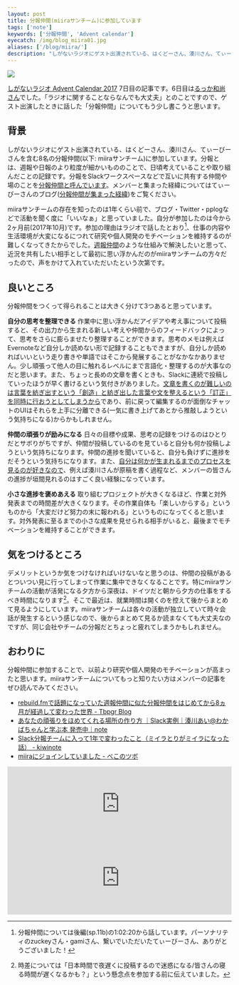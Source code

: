 ```yaml
---
layout: post
title: 分報仲間(miiraサンチーム)に参加しています
tags: ['note']
keywords: ['分報仲間', 'Advent calendar']
eyecatch: /img/blog_miira01.jpg
aliases: ['/blog/miira/']
description: "しがないラジオにゲスト出演されている、はくどーさん、湊川さん、てぃーびーさんを含む8名の分報仲間(以下: miiraサンチーム)に参加しています。"
---
```


<img src="/img/blog_miira01.jpg" class="image-center">

[しがないラジオ Advent Calendar 2017](https://adventar.org/calendars/2367) 7日目の記事です。6日目は[るっか和尚さん](http://luccafort.hatenablog.com/entry/2017/12/06/075712)でした。「ラジオに関することならなんでも大丈夫」とのことですので、ゲスト出演したときに話した「分報仲間」についてもう少し書こうと思います。

## 背景

しがないラジオにゲスト出演されている、はくどーさん、湊川さん、てぃーびーさんを含む8名の分報仲間(以下: miiraサンチーム)に参加しています。分報とは、週報や日報のより粒度が細かいもののことで、日頃考えていることや取り組んだことの記録です。分報をSlackワークスペースなどで互いに共有する仲間や場のことを[分報仲間と呼んでいます](http://c16e.com/1511101558/)。メンバーと集まった経緯についてはてぃーびーさんのブログ([分報仲間が集まった経緯](http://tbpgr.hatenablog.com/entry/2017/11/26/004057))をご覧ください。

miiraサンチームの存在を知ったのは1年くらい前で、ブログ・Twitter・pplogなどで活動を聞く度に「いいなぁ」と思っていました。自分が参加したのは今から2ヶ月前(2017年10月)です。参加の理由はラジオで話したとおり[^1]、仕事の内容や生活環境が大変になるにつれて研究や個人開発のモチベーションを維持するのが難しくなってきたからでした。[週報仲間](https://bellflower.dodgson.org/%E9%80%B1%E5%A0%B1%E4%BB%B2%E9%96%93-a799ad07f349)のような仕組みで解決したいと思って、近況を共有したい相手として最初に思い浮かんだのがmiiraサンチームの方々だったので、声をかけて入れていただいたという次第です。

## 良いところ

分報仲間をつくって得られることは大きく分けて3つあると思っています。

**自分の思考を整理できる** 作業中に思い浮かんだアイデアや考え事について投稿すると、その出力から生まれる新しい考えや仲間からのフィードバックによって、思考をさらに膨らませたり整理することができます。思考のメモは例えばEvernoteなど自分しか読めない形で記録することもできますが、自分しか読めればいいという走り書きや単語ではそこから発展することがなかなかありません。少し頑張って他人の目に触れるレベルにまで言語化・整理するのが大事なのだと思います。また、ちょっと長めの文章を書くときも、Slackに連続で投稿していったほうが早く書けるという気付きがありました。[文章を書くのが難しいのは言葉を紡ぎ出すという「創造」と紡ぎ出した言葉や文を整えるという「訂正」を同時に行おうとしてしまうから](http://www.geocities.jp/deepbreathinghp/freewriting.htm)であり、前に戻って編集するのが面倒なチャットのUIはそれらを上手に分離できる(一気に書き上げてあとから推敲しようという気持ちになる)からかもしれません。

**仲間の頑張りが励みになる** 日々の目標や成果、思考の記録をつけるのはひとりだとサボりがちですが、仲間が投稿しているのを見ていると自分も何か投稿しようという気持ちになります。仲間の進捗を聞いていると、自分も負けずに進捗をだそうという気持ちになります。また、[自分は何かが生まれるまでのプロセスを見るのが好きなので](/jp/posts/paperboy/)、例えば湊川さんが原稿を書く過程など、メンバーの皆さんの進捗が垣間見れるのはすごく良い経験になっています。

**小さな進捗を褒めあえる** 取り組むプロジェクトが大きくなるほど、作業と対外発表までの時間差が大きくなります。その作業自体も「楽しいからする」というものから「大変だけど努力の末に報われる」というものになってくると思います。対外発表に至るまでの小さな成果を見せられる相手がいると、最後までモチベーションを維持することができます。

## 気をつけるところ

デメリットというか気をつけなければいけないなと思うのは、仲間の投稿があるとついつい見に行ってしまって作業に集中できなくなることです。特にmiiraサンチームの活動が活発になる夕方から深夜は、ドイツだと朝から夕方の仕事をするべき時間になります[^2]。そこで最近は、就業時間は開くのを控えて後からまとめて見るようにしています。miiraサンチームは各々の活動が独立していて時々会話が発生するという感じなので、後からまとめて見るか読まなくても大丈夫なのですが、同じ会社やチームの分報だとちょっと疲れてしまうかもしれません。

## おわりに

分報仲間に参加することで、以前より研究や個人開発のモチベーションが高まったと思います。miiraサンチームについてもっと知りたい方はメンバーの記事をぜひ読んでみてください。

* [rebuild.fmで話題になっていた週報仲間に似た分報仲間をはじめてから8ヵ月が経過して変わった世界 - Tbpgr Blog](http://tbpgr.hatenablog.com/entry/2016/07/17/233613)
* [あなたの頑張りをほめてくれる場所の作り方 ｜Slack実例｜湊川あい@わかばちゃんと学ぶ本 発売中｜note](https://note.mu/llminatoll/n/n1870ba6b8320)
* [Slack分報チームに入って1年で変わったこと（ミイラとりがミイラになった話） - kiwinote](http://kiwinote.hateblo.jp/entry/miirahage)
* [miiraにジョインしていました - べこのツボ](http://becolomochi.hatenablog.com/entry/miira-join)

<iframe width="100%" height="166" scrolling="no" frameborder="no" src="https://w.soundcloud.com/player/?url=https%3A//api.soundcloud.com/tracks/361241465&amp;color=%23ff5500&amp;auto_play=false&amp;hide_related=false&amp;show_comments=true&amp;show_user=true&amp;show_reposts=false&amp;show_teaser=true"></iframe>

<iframe width="100%" height="166" scrolling="no" frameborder="no" src="https://w.soundcloud.com/player/?url=https%3A//api.soundcloud.com/tracks/362127854&amp;color=%23ff5500&amp;auto_play=false&amp;hide_related=false&amp;show_comments=true&amp;show_user=true&amp;show_reposts=false&amp;show_teaser=true"></iframe>

[^1]: 分報仲間については後編(sp.11b)の1:02:20から話しています。パーソナリティのzuckeyさん・gamiさん、繋いでいただいたてぃーびーさん、ありがとうございました！
[^2]: 時差については「日本時間で夜遅くに投稿するので迷惑になる/皆さんの寝る時間が遅くなるかも？」という懸念点を参加する前に伝えていました。
